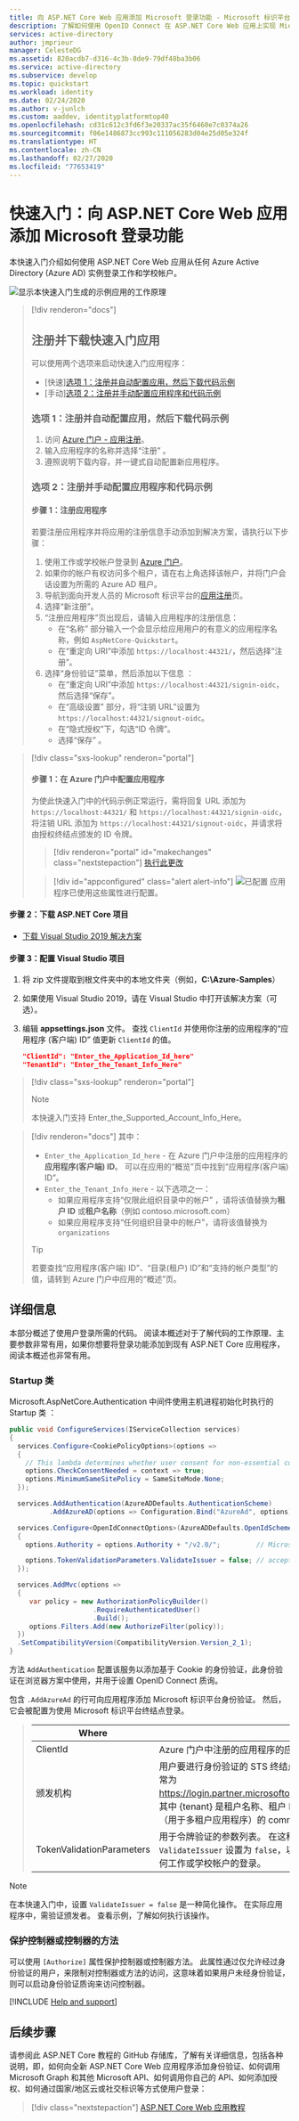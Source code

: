 ```yaml
---
title: 向 ASP.NET Core Web 应用添加 Microsoft 登录功能 - Microsoft 标识平台 | Azure
description: 了解如何使用 OpenID Connect 在 ASP.NET Core Web 应用上实现 Microsoft 登录
services: active-directory
author: jmprieur
manager: CelesteDG
ms.assetid: 820acdb7-d316-4c3b-8de9-79df48ba3b06
ms.service: active-directory
ms.subservice: develop
ms.topic: quickstart
ms.workload: identity
ms.date: 02/24/2020
ms.author: v-junlch
ms.custom: aaddev, identityplatformtop40
ms.openlocfilehash: cd31c612c3fd6f3e20337ac35f6460e7c0374a26
ms.sourcegitcommit: f06e1486873cc993c111056283d04e25d05e324f
ms.translationtype: HT
ms.contentlocale: zh-CN
ms.lasthandoff: 02/27/2020
ms.locfileid: "77653419"
---
```

# <a name="quickstart-add-sign-in-with-microsoft-to-an-aspnet-core-web-app"></a>快速入门：向 ASP.NET Core Web 应用添加 Microsoft 登录功能

本快速入门介绍如何使用 ASP.NET Core Web 应用从任何 Azure Active Directory (Azure AD) 实例登录工作和学校帐户。

![显示本快速入门生成的示例应用的工作原理](./media/quickstart-v2-aspnet-core-webapp/aspnetcorewebapp-intro.svg)

> [!div renderon="docs"]
> ## <a name="register-and-download-your-quickstart-app"></a>注册并下载快速入门应用
> 可以使用两个选项来启动快速入门应用程序：
> * [快速][选项 1：注册并自动配置应用，然后下载代码示例](#option-1-register-and-auto-configure-your-app-and-then-download-your-code-sample)
> * [手动][选项 2：注册并手动配置应用程序和代码示例](#option-2-register-and-manually-configure-your-application-and-code-sample)
>
> ### <a name="option-1-register-and-auto-configure-your-app-and-then-download-your-code-sample"></a>选项 1：注册并自动配置应用，然后下载代码示例
>
> 1. 访问 [Azure 门户 - 应用注册](https://portal.azure.cn/#blade/Microsoft_AAD_IAM/ActiveDirectoryMenuBlade/RegisteredAppsPreview)。
> 1. 输入应用程序的名称并选择“注册”  。
> 1. 遵照说明下载内容，并一键式自动配置新应用程序。
>
> ### <a name="option-2-register-and-manually-configure-your-application-and-code-sample"></a>选项 2：注册并手动配置应用程序和代码示例
>
> #### <a name="step-1-register-your-application"></a>步骤 1：注册应用程序
> 若要注册应用程序并将应用的注册信息手动添加到解决方案，请执行以下步骤：
>
> 1. 使用工作或学校帐户登录到 [Azure 门户](https://portal.azure.cn)。
> 1. 如果你的帐户有权访问多个租户，请在右上角选择该帐户，并将门户会话设置为所需的 Azure AD 租户。
> 1. 导航到面向开发人员的 Microsoft 标识平台的[应用注册](https://portal.azure.cn/#blade/Microsoft_AAD_IAM/ActiveDirectoryMenuBlade/RegisteredAppsPreview)页。
> 1. 选择“新注册”。 
> 1. “注册应用程序”页出现后，请输入应用程序的注册信息： 
>    - 在“名称”  部分输入一个会显示给应用用户的有意义的应用程序名称，例如 `AspNetCore-Quickstart`。
>    - 在“重定向 URI”中添加 `https://localhost:44321/`，然后选择“注册”。  
> 1. 选择“身份验证”菜单，然后添加以下信息  ：
>    - 在“重定向 URI”中添加 `https://localhost:44321/signin-oidc`，然后选择“保存”。  
>    - 在“高级设置”  部分，将“注销 URL”设置为 `https://localhost:44321/signout-oidc`。 
>    - 在“隐式授权”下，勾选“ID 令牌”。  
>    - 选择“保存”  。

> [!div class="sxs-lookup" renderon="portal"]
> #### <a name="step-1-configure-your-application-in-the-azure-portal"></a>步骤 1：在 Azure 门户中配置应用程序
> 为使此快速入门中的代码示例正常运行，需将回复 URL 添加为 `https://localhost:44321/` 和 `https://localhost:44321/signin-oidc`，将注销 URL 添加为 `https://localhost:44321/signout-oidc`，并请求将由授权终结点颁发的 ID 令牌。
> > [!div renderon="portal" id="makechanges" class="nextstepaction"]
> > [执行此更改]()
>
> > [!div id="appconfigured" class="alert alert-info"]
> > ![已配置](./media/quickstart-v2-aspnet-webapp/green-check.png) 应用程序已使用这些属性进行配置。

#### <a name="step-2-download-your-aspnet-core-project"></a>步骤 2：下载 ASP.NET Core 项目

- [下载 Visual Studio 2019 解决方案](https://github.com/Azure-Samples/active-directory-aspnetcore-webapp-openidconnect-v2/archive/aspnetcore2-2.zip)

#### <a name="step-3-configure-your-visual-studio-project"></a>步骤 3：配置 Visual Studio 项目

1. 将 zip 文件提取到根文件夹中的本地文件夹（例如，**C:\Azure-Samples**）
1. 如果使用 Visual Studio 2019，请在 Visual Studio 中打开该解决方案（可选）。
1. 编辑 **appsettings.json** 文件。 查找 `ClientId` 并使用你注册的应用程序的“应用程序 (客户端) ID”  值更新 `ClientId` 的值。 

    ```json
    "ClientId": "Enter_the_Application_Id_here"
    "TenantId": "Enter_the_Tenant_Info_Here"
    ```

> [!div class="sxs-lookup" renderon="portal"]
> > [!NOTE]
> > 本快速入门支持 Enter_the_Supported_Account_Info_Here。

> [!div renderon="docs"]
> 其中：
> - `Enter_the_Application_Id_here` - 在 Azure 门户中注册的应用程序的**应用程序(客户端) ID**。 可以在应用的“概览”页中找到“应用程序(客户端) ID”。  
> - `Enter_the_Tenant_Info_Here` - 以下选项之一：
>   - 如果应用程序支持“仅限此组织目录中的帐户”  ，请将该值替换为**租户 ID** 或**租户名称**（例如 contoso.microsoft.com）
>   - 如果应用程序支持“任何组织目录中的帐户”，请将该值替换为  `organizations`
>
> > [!TIP]
> > 若要查找“应用程序(客户端) ID”、“目录(租户) ID”和“支持的帐户类型”的值，请转到 Azure 门户中应用的“概述”页。    

## <a name="more-information"></a>详细信息

本部分概述了使用户登录所需的代码。 阅读本概述对于了解代码的工作原理、主要参数非常有用，如果你想要将登录功能添加到现有 ASP.NET Core 应用程序，阅读本概述也非常有用。

### <a name="startup-class"></a>Startup 类

Microsoft.AspNetCore.Authentication 中间件使用主机进程初始化时执行的 Startup 类  ：

```csharp
public void ConfigureServices(IServiceCollection services)
{
  services.Configure<CookiePolicyOptions>(options =>
  {
    // This lambda determines whether user consent for non-essential cookies is needed for a given request.
    options.CheckConsentNeeded = context => true;
    options.MinimumSameSitePolicy = SameSiteMode.None;
  });

  services.AddAuthentication(AzureADDefaults.AuthenticationScheme)
          .AddAzureAD(options => Configuration.Bind("AzureAd", options));

  services.Configure<OpenIdConnectOptions>(AzureADDefaults.OpenIdScheme, options =>
  {
    options.Authority = options.Authority + "/v2.0/";         // Microsoft identity platform

    options.TokenValidationParameters.ValidateIssuer = false; // accept several tenants (here simplified)
  });

  services.AddMvc(options =>
  {
     var policy = new AuthorizationPolicyBuilder()
                     .RequireAuthenticatedUser()
                     .Build();
     options.Filters.Add(new AuthorizeFilter(policy));
  })
  .SetCompatibilityVersion(CompatibilityVersion.Version_2_1);
}
```

方法 `AddAuthentication` 配置该服务以添加基于 Cookie 的身份验证，此身份验证在浏览器方案中使用，并用于设置 OpenID Connect 质询。 

包含 `.AddAzureAd` 的行可向应用程序添加 Microsoft 标识平台身份验证。 然后，它会被配置为使用 Microsoft 标识平台终结点登录。

> |Where  |  |
> |---------|---------|
> | ClientId  | Azure 门户中注册的应用程序的应用程序（客户端）ID。 |
> | 颁发机构 | 用户要进行身份验证的 STS 终结点。 对于公有云，此项通常为 <https://login.partner.microsoftonline.cn/{tenant}/v2.0>，其中 {tenant} 是租户名称、租户 ID 或者引用常用终结点（用于多租户应用程序）的 common  |
> | TokenValidationParameters | 用于令牌验证的参数列表。 在这种情况下，`ValidateIssuer` 设置为 `false`，以指示它可以接受来自任何工作或学校帐户的登录。 |


> [!NOTE]
> 在本快速入门中，设置 `ValidateIssuer = false` 是一种简化操作。 在实际应用程序中，需验证颁发者。
> 查看示例，了解如何执行该操作。

### <a name="protect-a-controller-or-a-controllers-method"></a>保护控制器或控制器的方法

可以使用 `[Authorize]` 属性保护控制器或控制器方法。 此属性通过仅允许经过身份验证的用户，来限制对控制器或方法的访问，这意味着如果用户未经身份验证，则可以启动身份验证质询来访问控制器。

[!INCLUDE [Help and support](../../../includes/active-directory-develop-help-support-include.md)]

## <a name="next-steps"></a>后续步骤

请参阅此 ASP.NET Core 教程的 GitHub 存储库，了解有关详细信息，包括各种说明，即，如何向全新 ASP.NET Core Web 应用程序添加身份验证、如何调用 Microsoft Graph 和其他 Microsoft API、如何调用你自己的 API、如何添加授权、如何通过国家/地区云或社交标识等方式使用户登录：

> [!div class="nextstepaction"]
> [ASP.NET Core Web 应用教程](https://github.com/Azure-Samples/active-directory-aspnetcore-webapp-openidconnect-v2/)

<!-- Update_Description: wording update -->